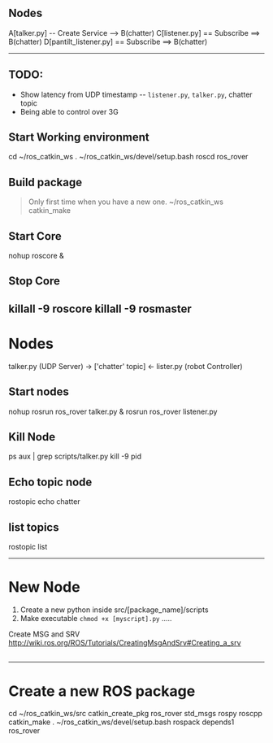 ## Nodes
A[talker.py] -- Create Service --> B(chatter)
C[listener.py] == Subscribe ==> B(chatter)
D[pantilt_listener.py] == Subscribe ==> B(chatter)



---
## TODO:
- Show latency from UDP timestamp
-- `listener.py`, `talker.py`, chatter topic
- Being able to control over 3G

## Start Working environment
cd ~/ros_catkin_ws
. ~/ros_catkin_ws/devel/setup.bash
roscd ros_rover

## Build package
> Only first time when you have a new one.
~/ros_catkin_ws
catkin_make

## Start Core
nohup roscore &
## Stop Core
killall -9 roscore
killall -9 rosmaster
--
# Nodes

talker.py (UDP Server) -> ['chatter' topic] <- lister.py (robot Controller)

## Start nodes

nohup rosrun ros_rover talker.py &
rosrun ros_rover listener.py

## Kill Node
ps aux | grep scripts/talker.py
kill -9 pid

## Echo topic node
rostopic echo chatter

## list topics
rostopic list

---
# New Node
1. Create a new python inside src/[package_name]/scripts
2. Make executable `chmod +x [myscript].py`
.....

Create MSG and SRV
http://wiki.ros.org/ROS/Tutorials/CreatingMsgAndSrv#Creating_a_srv
##

---
# Create a new ROS package
cd ~/ros_catkin_ws/src
catkin_create_pkg ros_rover std_msgs rospy roscpp
catkin_make
. ~/ros_catkin_ws/devel/setup.bash
rospack depends1 ros_rover
